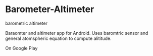 # Barometer-Altimeter
barometric altimeter


Baraomter and altimeter app for Android.
Uses baromtric sensor and general atomspheric equation to compute alititude.

On Google Play
